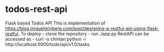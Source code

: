 # todos-rest-api
Flask based Todos API 
This is implementation of https://blog.miguelgrinberg.com/post/designing-a-restful-api-using-flask-restful.
To deploy - clone the repository
          - run ./app.py
RestAPI can be accessed as - 
  curl -u chintan:python -i http://localhost:5000/todo/api/v1.0/tasks
